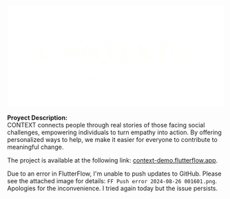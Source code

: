 
![Contexto](logo.png)

**Proyect Description:**  
CONTEXT connects people through real stories of those facing social challenges, empowering individuals to turn empathy into action. By offering personalized ways to help, we make it easier for everyone to contribute to meaningful change.

The project is available at the following link: [context-demo.flutterflow.app](https://context-demo.flutterflow.app/).

Due to an error in FlutterFlow, I'm unable to push updates to GitHub. Please see the attached image for details: `FF Push error 2024-08-26 001601.png`. Apologies for the inconvenience.
I tried again today but the issue persists.
